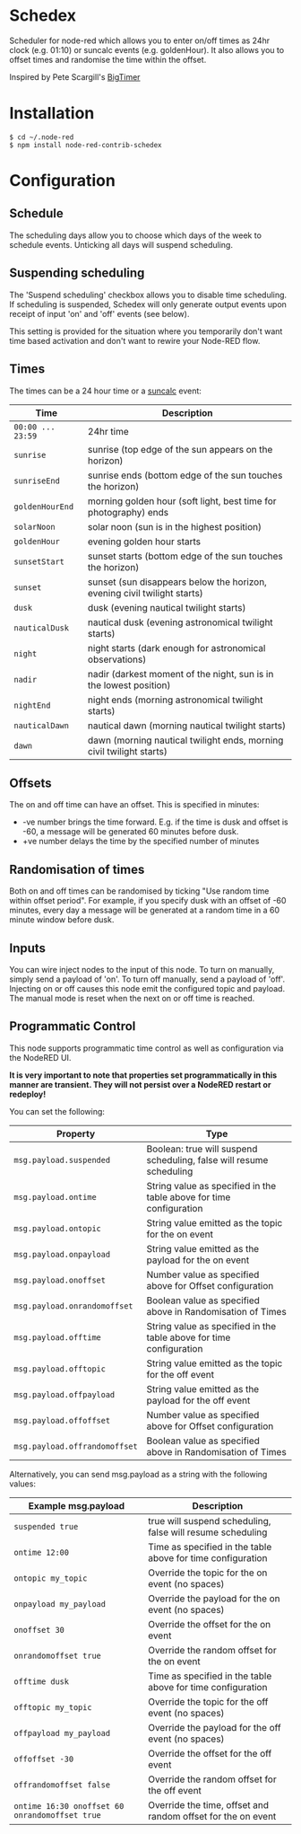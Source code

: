 # Schedex

Scheduler for node-red which allows you to enter on/off times as 24hr clock (e.g. 01:10) or suncalc events (e.g. goldenHour).
It also allows you to offset times and randomise the time within the offset.

Inspired by Pete Scargill's [BigTimer](http://tech.scargill.net/big-timer/)


# Installation
 
    $ cd ~/.node-red
    $ npm install node-red-contrib-schedex
 
# Configuration 

## Schedule

The scheduling days allow you to choose which days of the week to schedule events. Unticking all days
will suspend scheduling.

## Suspending scheduling

The 'Suspend scheduling' checkbox allows you to disable time scheduling. If scheduling is suspended, 
Schedex will only generate output events upon receipt of input 'on' and 'off' events (see below).

This setting is provided for the situation where you temporarily don't want time based activation 
and don't want to rewire your Node-RED flow.
    
## Times
    
The times can be a 24 hour time or a [suncalc](https://github.com/mourner/suncalc) event:


| Time        | Description                                                              |
| --------------- | ------------------------------------------------------------------------ |
| `00:00 ... 23:59`       | 24hr time                     |
| `sunrise`       | sunrise (top edge of the sun appears on the horizon)                     |
| `sunriseEnd`    | sunrise ends (bottom edge of the sun touches the horizon)                |
| `goldenHourEnd` | morning golden hour (soft light, best time for photography) ends         |
| `solarNoon`     | solar noon (sun is in the highest position)                              |
| `goldenHour`    | evening golden hour starts                                               |
| `sunsetStart`   | sunset starts (bottom edge of the sun touches the horizon)               |
| `sunset`        | sunset (sun disappears below the horizon, evening civil twilight starts) |
| `dusk`          | dusk (evening nautical twilight starts)                                  |
| `nauticalDusk`  | nautical dusk (evening astronomical twilight starts)                     |
| `night`         | night starts (dark enough for astronomical observations)                 |
| `nadir`         | nadir (darkest moment of the night, sun is in the lowest position)       |
| `nightEnd`      | night ends (morning astronomical twilight starts)                        |
| `nauticalDawn`  | nautical dawn (morning nautical twilight starts)                         |
| `dawn`          | dawn (morning nautical twilight ends, morning civil twilight starts)     |


## Offsets

The on and off time can have an offset. This is specified in minutes:

 - -ve number brings the time forward. E.g. if the time is dusk and offset is -60, a message will be generated 60 minutes before dusk.
 - +ve number delays the time by the specified number of minutes

## Randomisation of times

Both on and off times can be randomised by ticking "Use random time within offset period". For example, if you specify dusk with
an offset of -60 minutes, every day a message will be generated at a random time in a 60 minute window before dusk.
  
## Inputs
  
You can wire inject nodes to the input of this node. To turn on manually, simply send a payload of 'on'. To turn off manually,
send a payload of 'off'. Injecting on or off causes this node emit the configured topic and payload. The manual mode is reset when the next on or off time is reached.

## Programmatic Control
  
This node supports programmatic time control as well as configuration via the NodeRED UI. 

**It is very important to note that properties set programmatically in this manner are transient. They will not persist over a NodeRED restart 
or redeploy!**

You can set the following:
 
| Property        | Type                                                              |
| --------------- | ------------------------------------------------------------------------ |
| `msg.payload.suspended` | Boolean: true will suspend scheduling, false will resume scheduling |
| `msg.payload.ontime` | String value as specified in the table above for time configuration |
| `msg.payload.ontopic` | String value emitted as the topic for the on event |
| `msg.payload.onpayload` | String value emitted as the payload for the on event |
| `msg.payload.onoffset` | Number value as specified above for Offset configuration |
| `msg.payload.onrandomoffset` | Boolean value as specified above in Randomisation of Times |
| `msg.payload.offtime` | String value as specified in the table above for time configuration |
| `msg.payload.offtopic` | String value emitted as the topic for the off event |
| `msg.payload.offpayload` | String value emitted as the payload for the off event |
| `msg.payload.offoffset` | Number value as specified above for Offset configuration |
| `msg.payload.offrandomoffset` | Boolean value as specified above in Randomisation of Times |

 
 
Alternatively, you can send msg.payload as a string with the following values:

| Example msg.payload        | Description|
| --------------- | ------------------------------------------------------------------------ |
| `suspended true` | true will suspend scheduling, false will resume scheduling |
| `ontime 12:00` | Time as specified in the table above for time configuration |
| `ontopic my_topic` | Override the topic for the on event (no spaces) |
| `onpayload my_payload` | Override the payload for the on event (no spaces) |
| `onoffset 30` | Override the offset for the on event |
| `onrandomoffset true` | Override the random offset for the on event |
| `offtime dusk` | Time as specified in the table above for time configuration |
| `offtopic my_topic` | Override the topic for the off event (no spaces) |
| `offpayload my_payload` | Override the payload for the off event (no spaces) |
| `offoffset -30` | Override the offset for the off event |
| `offrandomoffset false` | Override the random offset for the off event |
| `ontime 16:30 onoffset 60 onrandomoffset true` | Override the time, offset and random offset for the on event |
